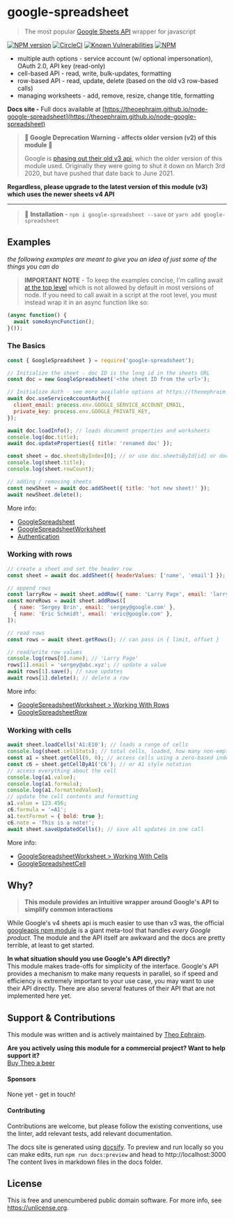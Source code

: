 # google-spreadsheet
> The most popular [Google Sheets API](https://developers.google.com/sheets/api/reference/rest) wrapper for javascript

[![NPM version](https://img.shields.io/npm/v/google-spreadsheet)](https://www.npmjs.com/package/google-spreadsheet)
[![CircleCI](https://circleci.com/gh/theoephraim/node-google-spreadsheet.svg?style=shield)](https://circleci.com/gh/theoephraim/node-google-spreadsheet)
[![Known Vulnerabilities](https://snyk.io/test/github/theoephraim/node-google-spreadsheet/badge.svg?targetFile=package.json)](https://snyk.io/test/github/theoephraim/node-google-spreadsheet?targetFile=package.json)
[![NPM](https://img.shields.io/npm/dw/google-spreadsheet)](https://www.npmtrends.com/google-spreadsheet)

- multiple auth options - service account (w/ optional impersonation), OAuth 2.0, API key (read-only)
- cell-based API - read, write, bulk-updates, formatting
- row-based API - read, update, delete (based on the old v3 row-based calls)
- managing worksheets - add, remove, resize, change title, formatting

**Docs site -**
Full docs available at [https://theoephraim.github.io/node-google-spreadsheet](https://theoephraim.github.io/node-google-spreadsheet)

> **🚨 Google Deprecation Warning - affects older version (v2) of this module 🚨**
>
> Google is [phasing out their old v3 api](https://cloud.google.com/blog/products/g-suite/migrate-your-apps-use-latest-sheets-api), which the older version of this module used. Originally they were going to shut it down on March 3rd 2020, but have pushed that date back to June 2021.


**Regardless, please upgrade to the latest version of this module (v3) which uses the newer sheets v4 API**

-------------

> 🌈 **Installation** - `npm i google-spreadsheet --save` or `yarn add google-spreadsheet`

## Examples
_the following examples are meant to give you an idea of just some of the things you can do_

> **IMPORTANT NOTE** - To keep the examples concise, I'm calling await [at the top level](https://v8.dev/features/top-level-await) which is not allowed by default in most versions of node. If you need to call await in a script at the root level, you must instead wrap it in an async function like so:

```javascript
(async function() {
  await someAsyncFunction();
}());
```


### The Basics
```javascript
const { GoogleSpreadsheet } = require('google-spreadsheet');

// Initialize the sheet - doc ID is the long id in the sheets URL
const doc = new GoogleSpreadsheet('<the sheet ID from the url>');

// Initialize Auth - see more available options at https://theoephraim.github.io/node-google-spreadsheet/#/getting-started/authentication
await doc.useServiceAccountAuth({
  client_email: process.env.GOOGLE_SERVICE_ACCOUNT_EMAIL,
  private_key: process.env.GOOGLE_PRIVATE_KEY,
});

await doc.loadInfo(); // loads document properties and worksheets
console.log(doc.title);
await doc.updateProperties({ title: 'renamed doc' });

const sheet = doc.sheetsByIndex[0]; // or use doc.sheetsById[id] or doc.sheetsByTitle[title]
console.log(sheet.title);
console.log(sheet.rowCount);

// adding / removing sheets
const newSheet = await doc.addSheet({ title: 'hot new sheet!' });
await newSheet.delete();
```
More info:
- [GoogleSpreadsheet](https://theoephraim.github.io/node-google-spreadsheet/#/classes/google-spreadsheet)
- [GoogleSpreadsheetWorksheet](https://theoephraim.github.io/node-google-spreadsheet/#/classes/google-spreadsheet-worksheet)
- [Authentication](https://theoephraim.github.io/node-google-spreadsheet/#/getting-started/authentication)



### Working with rows
```javascript
// create a sheet and set the header row
const sheet = await doc.addSheet({ headerValues: ['name', 'email'] });

// append rows
const larryRow = await sheet.addRow({ name: 'Larry Page', email: 'larry@google.com' });
const moreRows = await sheet.addRows([
  { name: 'Sergey Brin', email: 'sergey@google.com' },
  { name: 'Eric Schmidt', email: 'eric@google.com' },
]);

// read rows
const rows = await sheet.getRows(); // can pass in { limit, offset }

// read/write row values
console.log(rows[0].name); // 'Larry Page'
rows[1].email = 'sergey@abc.xyz'; // update a value
await rows[1].save(); // save updates
await rows[1].delete(); // delete a row
```
More info:
- [GoogleSpreadsheetWorksheet > Working With Rows](https://theoephraim.github.io/node-google-spreadsheet/#/classes/google-spreadsheet-worksheet#working-with-rows)
- [GoogleSpreadsheetRow](https://theoephraim.github.io/node-google-spreadsheet/#/classes/google-spreadsheet-row)



### Working with cells
```javascript
await sheet.loadCells('A1:E10'); // loads a range of cells
console.log(sheet.cellStats); // total cells, loaded, how many non-empty
const a1 = sheet.getCell(0, 0); // access cells using a zero-based index
const c6 = sheet.getCellByA1('C6'); // or A1 style notation
// access everything about the cell
console.log(a1.value);
console.log(a1.formula);
console.log(a1.formattedValue);
// update the cell contents and formatting
a1.value = 123.456;
c6.formula = '=A1';
a1.textFormat = { bold: true };
c6.note = 'This is a note!';
await sheet.saveUpdatedCells(); // save all updates in one call
```
More info:
- [GoogleSpreadsheetWorksheet > Working With Cells](https://theoephraim.github.io/node-google-spreadsheet/#/classes/google-spreadsheet-worksheet#working-with-cells)
- [GoogleSpreadsheetCell](https://theoephraim.github.io/node-google-spreadsheet/#/classes/google-spreadsheet-cell)



## Why?
> **This module provides an intuitive wrapper around Google's API to simplify common interactions**

While Google's v4 sheets api is much easier to use than v3 was, the official [googleapis npm module](https://www.npmjs.com/package/googleapis) is a giant meta-tool that handles _every Google product_. The module and the API itself are awkward and the docs are pretty terrible, at least to get started.

**In what situation should you use Google's API directly?**<br>
This module makes trade-offs for simplicity of the interface.
Google's API provides a mechanism to make many requests in parallel, so if speed and efficiency is extremely important to your use case, you may want to use their API directly. There are also several features of their API that are not implemented here yet.


## Support & Contributions

This module was written and is actively maintained by [Theo Ephraim](https://theoephraim.com).

**Are you actively using this module for a commercial project? Want to help support it?**<br>
[Buy Theo a beer](https://paypal.me/theoephraim)

#### Sponsors

None yet - get in touch!

#### Contributing

Contributions are welcome, but please follow the existing conventions, use the linter, add relevant tests, add relevant documentation.

The docs site is generated using [docsify](https://docsify.js.org). To preview and run locally so you can make edits, run `npm run docs:preview` and head to http://localhost:3000
The content lives in markdown files in the docs folder.

## License
This is free and unencumbered public domain software. For more info, see https://unlicense.org.
